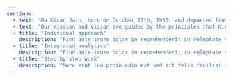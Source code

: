 ```yaml
---
sections:
  - text: "Ma Kiran Jain, born on October 17th, 1955, and departed from us on June 15th, 2015, was not just a person, but a beacon of hope and resilience. Her words echoed a profound truth that resonates deeply within us: the failure of a society to nurture the dreams of its hardworking and talented youth is a failure of the society as a whole. Kiran Jain believed fervently that the progress of a society is intricately tied to the aspirations and achievements of its diligent and industrious members. She understood that when barriers such as lack of resources impede the realization of these dreams, it not only hampers individual potential but also casts a shadow over the collective advancement of society. Despite facing extreme hardships in her own life, Kiran Jain remained a symbol of unwavering hope and resilience. Her smile, even in the face of adversity, was a testament to her inner strength and unwavering spirit. It was her wish that no deserving individual should be deprived of the opportunity to fulfill their dreams due to circumstances beyond their control. In her vision, she saw the empowerment of every hardworking and talented youth as essential to steering society towards a path of progress and prosperity. From the seeds of her unwavering belief and vision, the Kiran Foundation was established. Inspired by her life and guided by her principles, the foundation endeavors to uplift and support those who, like Kiran Jain herself, confront obstacles on their journey to realizing their aspirations."
  - text: "Our mission and vision are guided by the principles that Kiran Jain believed in."
  - title: "Individual approach"
    description: "Find aute irure dolor in reprehenderit in voluptate velit esse cillum dolore eu fugiat nulla pariatur neque congue aliqua dolor do."
  - title: "Integrated analytics"
    description: "Find aute irure dolor in reprehenderit in voluptate velit esse cillum dolore eu fugiat nulla pariatur neque congue aliqua dolor do."
  - title: "Step by step work"
    description: "More erat leo proin odio est sed sit felis facilisi integer sed congue neque turpis dictumst sit sed volutpat aliquet tortor non."
---
```

